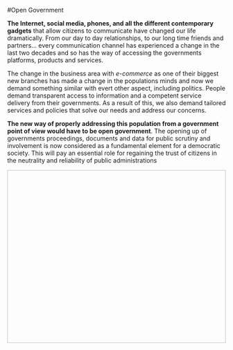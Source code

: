 #Open Government

**The Internet, social media, phones, and all the different contemporary gadgets** that allow citizens to communicate have changed our life dramatically. From our day to day relationships, to our long time friends and partners... every communication channel has experienced a change in the last two decades and so has the way of accessing the governments platforms, products and services.

The change in the business area with _e-commerce_ as one of their biggest new branches has made a change in the populations minds and now we demand something similar with evert other aspect, including politics. People demand transparent access to information and a competent service delivery from their governments. As a result of this, we also demand tailored services and policies that solve our needs and address our concerns.  

**The new way of properly addressing this population from a government point of view would have to be open government**. The opening up of governments proceedings, documents and data for public scrutiny and involvement is now considered as a fundamental element for a democratic society. This will pay an essential role for regaining the trust of citizens in the neutrality and reliability of public administrations

<center><img src"https://veritasonline.com.mx/wp-content/uploads/2013/10/consejoad1-680x365_c.jpg" height="400" width="650"></center>